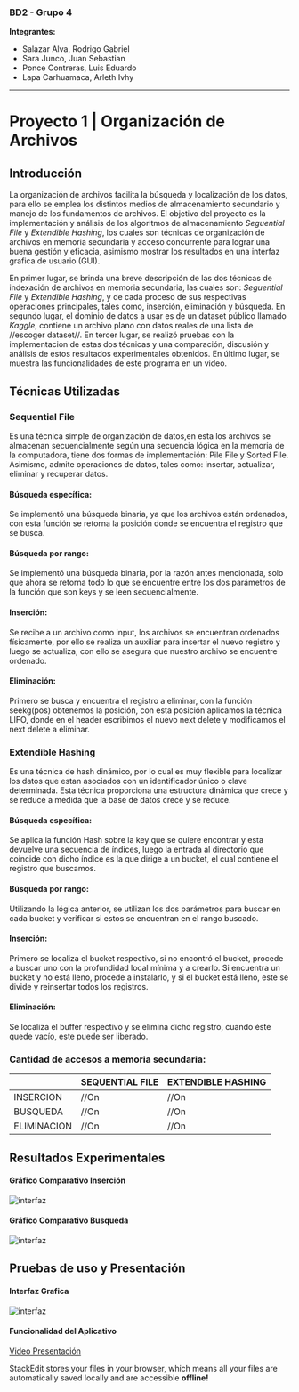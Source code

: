 ### BD2 - Grupo 4
**Integrantes:**
- Salazar Alva, Rodrigo Gabriel
- Sara Junco, Juan Sebastian
- Ponce Contreras, Luis Eduardo
- Lapa Carhuamaca, Arleth Ivhy
---

# Proyecto 1 | Organización de Archivos

## Introducción
La organización de archivos facilita la búsqueda y localización de los datos, para ello se emplea los distintos medios de almacenamiento secundario y manejo de los fundamentos de archivos. El objetivo del proyecto es la implementación y análisis de los algoritmos de almacenamiento _Seguential_ _File_ y _Extendible_ _Hashing_, los cuales son técnicas de organización de archivos en memoria secundaria y acceso concurrente para lograr una buena gestión y eficacia, asimismo mostrar los resultados en una interfaz grafica de usuario (GUI).

En primer lugar, se brinda una breve descripción de las dos técnicas de indexación de archivos en memoria secundaria, las cuales son: _Seguential_ _File_ y _Extendible_ _Hashing_, y de cada proceso de sus respectivas operaciones principales, tales como, inserción, eliminación y búsqueda. En segundo lugar, el dominio de datos a usar es de un dataset público llamado _Kaggle_, contiene un archivo plano con datos reales de una lista de //escoger dataset//. En tercer lugar, se realizó pruebas con la implementacion de estas dos técnicas y una comparación, discusión y análisis de estos resultados experimentales obtenidos. En último lugar, se muestra las funcionalidades de este programa en un video.

## Técnicas Utilizadas

### Sequential File
Es una técnica simple de organización de datos,en esta los archivos se almacenan secuencialmente según una secuencia lógica en la memoria de la computadora, tiene dos formas de implementación: Pile File y Sorted File. Asimismo, admite operaciones de datos, tales como: insertar, actualizar, eliminar y recuperar datos.

#### Búsqueda específica:
Se implementó una búsqueda binaria, ya que los archivos están ordenados, con esta función se retorna la posición donde se encuentra el registro que se busca.
#### Búsqueda por rango:
Se implementó una búsqueda binaria, por la razón antes mencionada, solo que ahora se retorna todo lo que se encuentre entre los dos parámetros de la función que son keys y se leen secuencialmente.
#### Inserción:
Se recibe a un archivo como input, los archivos se encuentran ordenados físicamente, por ello se realiza un auxiliar para insertar el nuevo registro y luego se actualiza, con ello se asegura que nuestro archivo se encuentre ordenado.
#### Eliminación:
Primero se busca y encuentra el registro a eliminar, con la función seekg(pos) obtenemos la posición, con esta posición aplicamos la técnica LIFO, donde en el header escribimos el nuevo next delete y modificamos el next delete a eliminar. 


### Extendible Hashing
Es una técnica de hash dinámico, por lo cual es muy flexible para localizar los datos que estan asociados con un identificador único o clave determinada. Esta técnica proporciona una estructura dinámica que crece y se reduce a medida que la base de datos crece y se reduce.  
#### Búsqueda específica:
Se aplica la función Hash sobre la key que se quiere encontrar y esta devuelve una secuencia de índices, luego la entrada al directorio que coincide con dicho índice es la que dirige a un bucket, el cual contiene el registro que buscamos.
#### Búsqueda por rango:
Utilizando la lógica anterior, se utilizan los dos parámetros para buscar en cada bucket y verificar si estos se encuentran en el rango buscado.
#### Inserción:
Primero se localiza el bucket respectivo, si no encontró el bucket, procede a buscar uno con la profundidad local mínima y a crearlo. Si encuentra un bucket y no está lleno, procede a instalarlo, y si el bucket está lleno, este se divide y reinsertar todos los registros.
#### Eliminación:
Se localiza el buffer respectivo y se elimina dicho registro, cuando éste quede vacío, este puede ser liberado.

### Cantidad de accesos a memoria secundaria:

|                |SEQUENTIAL FILE                |EXTENDIBLE HASHING                         |
|----------------|-------------------------------|-----------------------------|
|INSERCION       |//On                           |//On              |
|BUSQUEDA        |//On                           |//On              |
|ELIMINACION     |//On                           |//On              |

## Resultados Experimentales

#### Gráfico Comparativo Inserción 
<img src="interfaz.jpeg" alt="interfaz"/>

#### Gráfico Comparativo Busqueda
<img src="interfaz.jpeg" alt="interfaz"/>

## Pruebas de uso y Presentación

#### Interfaz Grafica 
<img src="interfaz.jpeg" alt="interfaz"/>

#### Funcionalidad del Aplicativo 
[Video Presentación](url)

StackEdit stores your files in your browser, which means all your files are automatically saved locally and are accessible **offline!**
